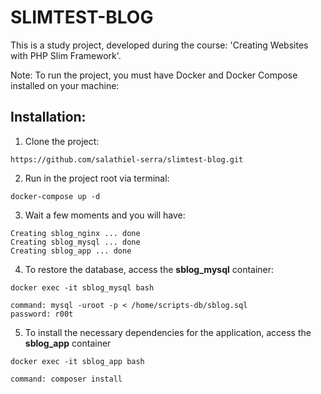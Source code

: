 # SLIMTEST-BLOG

This is a study project, developed during the course: 'Creating Websites with PHP Slim Framework'.

Note: To run the project, you must have Docker and Docker Compose installed on your machine:

## Installation:
1. Clone the project:
```
https://github.com/salathiel-serra/slimtest-blog.git
```

2. Run in the project root via terminal:
```
docker-compose up -d
```

3. Wait a few moments and you will have:
```
Creating sblog_nginx ... done
Creating sblog_mysql ... done
Creating sblog_app ... done

```

4. To restore the database, access the **sblog_mysql** container:
```
docker exec -it sblog_mysql bash

command: mysql -uroot -p < /home/scripts-db/sblog.sql
password: r00t
```

5. To install the necessary dependencies for the application, access the **sblog_app** container
```
docker exec -it sblog_app bash

command: composer install
```

